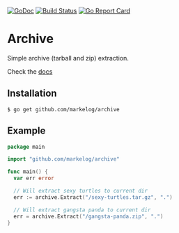 [![GoDoc](https://godoc.org/github.com/markelog/archive?status.svg)](https://godoc.org/github.com/markelog/archive) [![Build Status](https://travis-ci.org/markelog/archive.svg)](https://travis-ci.org/markelog/archive) [![Go Report Card](https://goreportcard.com/badge/github.com/markelog/archive)](https://goreportcard.com/report/github.com/markelog/archive)

# Archive

Simple archive (tarball and zip) extraction.

Check the [docs](http://godoc.org/github.com/markelog/archive)

## Installation

```
$ go get github.com/markelog/archive
```

## Example

```go
package main

import "github.com/markelog/archive"

func main() {
  var err error

  // Will extract sexy turtles to current dir
  err := archive.Extract("/sexy-turtles.tar.gz", ".")

  // Will extract gangsta panda to current dir
  err = archive.Extract("/gangsta-panda.zip", ".")
}
```
```
